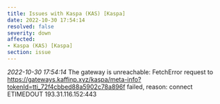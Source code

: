 ```yaml
---
title: Issues with Kaspa (KAS) [Kaspa]
date: 2022-10-30 17:54:14
resolved: false
severity: down
affected:
- Kaspa (KAS) [Kaspa]
section: issue
---
```


*2022-10-30 17:54:14* The gateway is unreachable: FetchError request to https://gateways.kaffinp.xyz/kaspa/meta-info?tokenId=tti_72f4cbbed88a5902c78a896f failed, reason: connect ETIMEDOUT 193.31.116.152:443